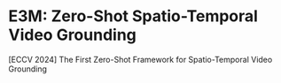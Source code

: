 # E3M: Zero-Shot Spatio-Temporal Video Grounding
[ECCV 2024] The First Zero-Shot Framework for Spatio-Temporal Video Grounding
